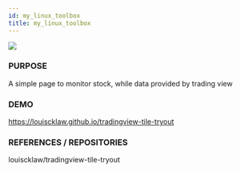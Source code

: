 ```yaml
---
id: my_linux_toolbox
title: my_linux_toolbox
---
```


![](https://aboutme.louislabs.com/tradingview-screenshot.png)

### PURPOSE

A simple page to monitor stock, while data provided by trading view

### DEMO

https://louiscklaw.github.io/tradingview-tile-tryout

### REFERENCES / REPOSITORIES

louiscklaw/tradingview-tile-tryout
